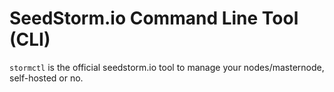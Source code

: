 # SeedStorm.io Command Line Tool (CLI)

`stormctl` is the official seedstorm.io tool to manage your nodes/masternode, self-hosted or no.
